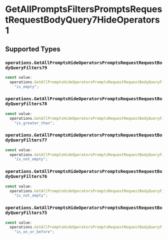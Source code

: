 # GetAllPromptsFiltersPromptsRequestRequestBodyQuery7HideOperators1


## Supported Types

### `operations.GetAllPromptsHideOperatorsPromptsRequestRequestBodyQueryFilters79`

```typescript
const value:
  operations.GetAllPromptsHideOperatorsPromptsRequestRequestBodyQueryFilters79 =
    "is_empty";
```

### `operations.GetAllPromptsHideOperatorsPromptsRequestRequestBodyQueryFilters78`

```typescript
const value:
  operations.GetAllPromptsHideOperatorsPromptsRequestRequestBodyQueryFilters78 =
    "is_greater_than";
```

### `operations.GetAllPromptsHideOperatorsPromptsRequestRequestBodyQueryFilters77`

```typescript
const value:
  operations.GetAllPromptsHideOperatorsPromptsRequestRequestBodyQueryFilters77 =
    "is_not_empty";
```

### `operations.GetAllPromptsHideOperatorsPromptsRequestRequestBodyQueryFilters76`

```typescript
const value:
  operations.GetAllPromptsHideOperatorsPromptsRequestRequestBodyQueryFilters76 =
    "is_not_empty";
```

### `operations.GetAllPromptsHideOperatorsPromptsRequestRequestBodyQueryFilters75`

```typescript
const value:
  operations.GetAllPromptsHideOperatorsPromptsRequestRequestBodyQueryFilters75 =
    "is_on_or_before";
```


